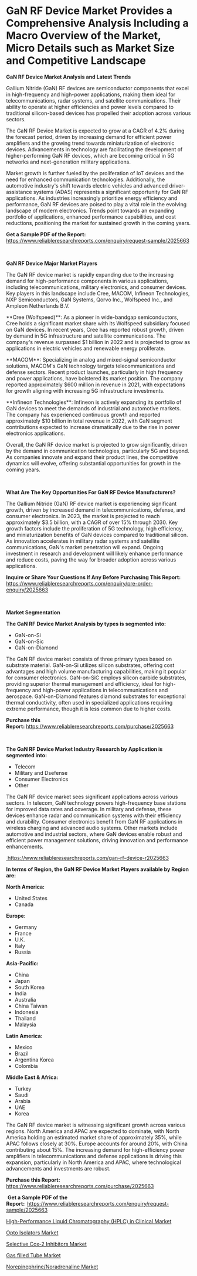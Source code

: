 <p><h1>GaN RF Device Market Provides a Comprehensive Analysis Including a Macro Overview of the Market, Micro Details such as Market Size and Competitive Landscape</h1></p><p><strong>GaN RF Device Market Analysis and Latest Trends</strong></p>
<p><p>Gallium Nitride (GaN) RF devices are semiconductor components that excel in high-frequency and high-power applications, making them ideal for telecommunications, radar systems, and satellite communications. Their ability to operate at higher efficiencies and power levels compared to traditional silicon-based devices has propelled their adoption across various sectors.</p><p>The GaN RF Device Market is expected to grow at a CAGR of 4.2% during the forecast period, driven by increasing demand for efficient power amplifiers and the growing trend towards miniaturization of electronic devices. Advancements in technology are facilitating the development of higher-performing GaN RF devices, which are becoming critical in 5G networks and next-generation military applications.</p><p>Market growth is further fueled by the proliferation of IoT devices and the need for enhanced communication technologies. Additionally, the automotive industry's shift towards electric vehicles and advanced driver-assistance systems (ADAS) represents a significant opportunity for GaN RF applications. As industries increasingly prioritize energy efficiency and performance, GaN RF devices are poised to play a vital role in the evolving landscape of modern electronics. Trends point towards an expanding portfolio of applications, enhanced performance capabilities, and cost reductions, positioning the market for sustained growth in the coming years.</p></p>
<p><strong>Get a Sample PDF of the Report:&nbsp;</strong> <a href="https://www.reliableresearchreports.com/enquiry/request-sample/2025663?utm_campaign=12&utm_medium=2&utm_source=Github&utm_content=ia&utm_term=06042025&utm_id=gan-rf-device">https://www.reliableresearchreports.com/enquiry/request-sample/2025663</a></p>
<p>&nbsp;</p>
<p><strong>GaN RF Device Major Market Players</strong></p>
<p><p>The GaN RF device market is rapidly expanding due to the increasing demand for high-performance components in various applications, including telecommunications, military electronics, and consumer devices. Key players in this landscape include Cree, MACOM, Infineon Technologies, NXP Semiconductors, GaN Systems, Qorvo Inc., Wolfspeed Inc., and Ampleon Netherlands B.V.</p><p>**Cree (Wolfspeed)**: As a pioneer in wide-bandgap semiconductors, Cree holds a significant market share with its Wolfspeed subsidiary focused on GaN devices. In recent years, Cree has reported robust growth, driven by demand in 5G infrastructure and satellite communications. The company's revenue surpassed $1 billion in 2022 and is projected to grow as applications in electric vehicles and renewable energy proliferate.</p><p>**MACOM**: Specializing in analog and mixed-signal semiconductor solutions, MACOM's GaN technology targets telecommunications and defense sectors. Recent product launches, particularly in high frequency and power applications, have bolstered its market position. The company reported approximately $600 million in revenue in 2021, with expectations for growth aligning with increasing 5G infrastructure investments.</p><p>**Infineon Technologies**: Infineon is actively expanding its portfolio of GaN devices to meet the demands of industrial and automotive markets. The company has experienced continuous growth and reported approximately $10 billion in total revenue in 2022, with GaN segment contributions expected to increase dramatically due to the rise in power electronics applications.</p><p>Overall, the GaN RF device market is projected to grow significantly, driven by the demand in communication technologies, particularly 5G and beyond. As companies innovate and expand their product lines, the competitive dynamics will evolve, offering substantial opportunities for growth in the coming years.</p></p>
<p>&nbsp;</p>
<p><strong>What Are The Key Opportunities For GaN RF Device Manufacturers?</strong></p>
<p><p>The Gallium Nitride (GaN) RF device market is experiencing significant growth, driven by increased demand in telecommunications, defense, and consumer electronics. In 2023, the market is projected to reach approximately $3.5 billion, with a CAGR of over 15% through 2030. Key growth factors include the proliferation of 5G technology, high efficiency, and miniaturization benefits of GaN devices compared to traditional silicon. As innovation accelerates in military radar systems and satellite communications, GaN's market penetration will expand. Ongoing investment in research and development will likely enhance performance and reduce costs, paving the way for broader adoption across various applications.</p></p>
<p><strong>Inquire or Share Your Questions If Any Before Purchasing This Report:</strong> <a href="https://www.reliableresearchreports.com/enquiry/pre-order-enquiry/2025663?utm_campaign=12&utm_medium=2&utm_source=Github&utm_content=ia&utm_term=06042025&utm_id=gan-rf-device">https://www.reliableresearchreports.com/enquiry/pre-order-enquiry/2025663</a></p>
<p>&nbsp;</p>
<p><strong>Market Segmentation</strong></p>
<p><strong>The GaN RF Device Market Analysis by types is segmented into:</strong></p>
<p><ul><li>GaN-on-Si</li><li>GaN-on-Sic</li><li>GaN-on-Diamond</li></ul></p>
<p><p>The GaN RF device market consists of three primary types based on substrate material. GaN-on-Si utilizes silicon substrates, offering cost advantages and high volume manufacturing capabilities, making it popular for consumer electronics. GaN-on-SiC employs silicon carbide substrates, providing superior thermal management and efficiency, ideal for high-frequency and high-power applications in telecommunications and aerospace. GaN-on-Diamond features diamond substrates for exceptional thermal conductivity, often used in specialized applications requiring extreme performance, though it is less common due to higher costs.</p></p>
<p><strong>Purchase this Report:&nbsp;</strong><a href="https://www.reliableresearchreports.com/purchase/2025663?utm_campaign=12&utm_medium=2&utm_source=Github&utm_content=ia&utm_term=06042025&utm_id=gan-rf-device">https://www.reliableresearchreports.com/purchase/2025663</a></p>
<p>&nbsp;</p>
<p><strong>The GaN RF Device Market Industry Research by Application is segmented into:</strong></p>
<p><ul><li>Telecom</li><li>Military and Dsefense</li><li>Consumer Electronics</li><li>Other</li></ul></p>
<p><p>The GaN RF device market sees significant applications across various sectors. In telecom, GaN technology powers high-frequency base stations for improved data rates and coverage. In military and defense, these devices enhance radar and communication systems with their efficiency and durability. Consumer electronics benefit from GaN RF applications in wireless charging and advanced audio systems. Other markets include automotive and industrial sectors, where GaN devices enable robust and efficient power management solutions, driving innovation and performance enhancements.</p></p>
<p><a href="https://www.reliableresearchreports.com/gan-rf-device-r2025663?utm_campaign=12&utm_medium=2&utm_source=Github&utm_content=ia&utm_term=06042025&utm_id=gan-rf-device">&nbsp;https://www.reliableresearchreports.com/gan-rf-device-r2025663</a></p>
<p><strong>In terms of Region, the GaN RF Device Market Players available by Region are:</strong></p>
<p>
    <p> <strong> North America: </strong>
        <ul>
            <li>United States</li>
            <li>Canada</li>
        </ul>
        </p> 
    <p> <strong> Europe: </strong>
        <ul>
            <li>Germany</li>
            <li>France</li>
            <li>U.K.</li>
            <li>Italy</li>
            <li>Russia</li>
        </ul>
        </p> 
    <p> <strong> Asia-Pacific: </strong>
        <ul>
            <li>China</li>
            <li>Japan</li>
            <li>South Korea</li>
            <li>India</li>
            <li>Australia</li>
            <li>China Taiwan</li>
            <li>Indonesia</li>
            <li>Thailand</li>
            <li>Malaysia</li>
        </ul>
        </p> 
    <p> <strong> Latin America: </strong>
        <ul>
            <li>Mexico</li>
            <li>Brazil</li>
            <li>Argentina Korea</li>
            <li>Colombia</li>
        </ul>
        </p> 
    <p> <strong> Middle East & Africa: </strong>
        <ul>
            <li>Turkey</li>
            <li>Saudi</li>
            <li>Arabia</li>
            <li>UAE</li>
            <li>Korea</li>
        </ul>
    </p>
    </p>
<p><p>The GaN RF device market is witnessing significant growth across various regions. North America and APAC are expected to dominate, with North America holding an estimated market share of approximately 35%, while APAC follows closely at 30%. Europe accounts for around 20%, with China contributing about 15%. The increasing demand for high-efficiency power amplifiers in telecommunications and defense applications is driving this expansion, particularly in North America and APAC, where technological advancements and investments are robust.</p></p>
<p><strong>Purchase this Report: </strong><a href="https://www.reliableresearchreports.com/purchase/2025663?utm_campaign=12&utm_medium=2&utm_source=Github&utm_content=ia&utm_term=06042025&utm_id=gan-rf-device">https://www.reliableresearchreports.com/purchase/2025663</a></p>
<p>&nbsp;<strong>Get a Sample PDF of the Report:&nbsp;&nbsp;</strong><a href="https://www.reliableresearchreports.com/enquiry/request-sample/2025663?utm_campaign=12&utm_medium=2&utm_source=Github&utm_content=ia&utm_term=06042025&utm_id=gan-rf-device">https://www.reliableresearchreports.com/enquiry/request-sample/2025663</a></p>
<p><strong></strong></p>
<p><p><a href="https://www.linkedin.com/pulse/growth-potential-market-share-analysis-high-performance-k17qe?utm_campaign=12&utm_medium=2&utm_source=Github&utm_content=ia&utm_term=06042025&utm_id=gan-rf-device">High-Performance Liquid Chromatography (HPLC) in Clinical Market</a></p><p><a href="https://github.com/seemagarbeha/Market-Research-Report-List-1/blob/main/opto-isolators-market.md?utm_campaign=12&utm_medium=2&utm_source=Github&utm_content=ia&utm_term=06042025&utm_id=gan-rf-device">Opto Isolators Market</a></p><p><a href="https://www.linkedin.com/pulse/selective-cox-2-inhibitors-market-growth-outlook-projected-5vmte?utm_campaign=12&utm_medium=2&utm_source=Github&utm_content=ia&utm_term=06042025&utm_id=gan-rf-device">Selective Cox-2 Inhibitors Market</a></p><p><a href="https://github.com/sarialahipff/Market-Research-Report-List-1/blob/main/gas-filled-tube-market.md?utm_campaign=12&utm_medium=2&utm_source=Github&utm_content=ia&utm_term=06042025&utm_id=gan-rf-device">Gas filled Tube Market</a></p><p><a href="https://www.linkedin.com/pulse/growth-forecast-norepinephrinenoradrenaline-market-projected-nezbe?utm_campaign=12&utm_medium=2&utm_source=Github&utm_content=ia&utm_term=06042025&utm_id=gan-rf-device">Norepinephrine/Noradrenaline Market</a></p></p>